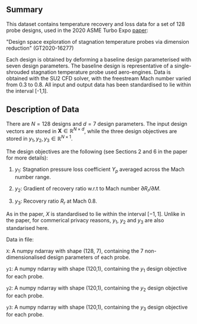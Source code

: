 ## Summary
This dataset contains temperature recovery and loss data for a set of 128 probe designs, used in the 2020 ASME Turbo Expo [paper](https://asmedigitalcollection.asme.org/GT/proceedings-abstract/GT2020/84089/V02CT35A057/1094558):

"Design space exploration of stagnation temperature probes via dimension reduction" (GT2020-16277)

Each design is obtained by deforming a baseline design parameterised with seven design parameters. The baseline design is representative of a single-shrouded stagnation temperature probe used aero-engines. Data is obtained with the SU2 CFD solver, with the freestream Mach number varied from 0.3 to 0.8. All input and output data has been standardised to lie within the interval [-1,1].

## Description of Data
There are $N=128$ designs and $d=7$ design parameters. The input design vectors are stored in $\mathbf{X}\in \mathbb{R}^{N\times d}$, while the three design objectives are stored in $y_1,y_2,y_3 \in \mathbb{R}^{N \times 1}$.

The design objectives are the following (see Sections 2 and 6 in the paper for more details):
1) $y_1$: Stagnation pressure loss coefficient $Y_p$ averaged across the Mach number range. 

2) $y_2$: Gradient of recovery ratio w.r.t to Mach number $\partial R_r/\partial M$.

3) $y_3$: Recovery ratio $R_r$ at Mach 0.8. 

As in the paper, $X$ is standardised to lie within the interval $[-1,1]$. Unlike in the paper, for commerical privacy reasons, $y_1$, $y_2$ and $y_3$ are also standarised here. 

Data in file:

`X`:  A numpy ndarray with shape (128, 7), containing the 7 non-dimensionalised design parameters of each probe.

`y1`: A numpy ndarray with shape (120,1), containing the $y_1$ design objective for each probe.

`y2`: A numpy ndarray with shape (120,1), containing the $y_2$ design objective for each probe.

`y3`: A numpy ndarray with shape (120,1), containing the $y_3$ design objective for each probe.
